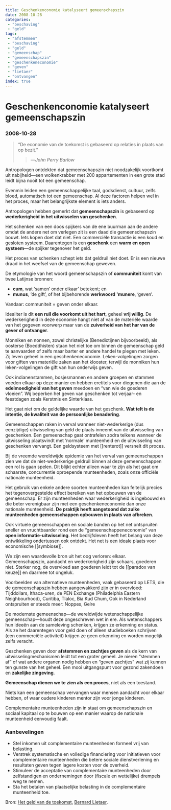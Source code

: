 ```yaml
---
title: Geschenkenconomie katalyseert gemeenschapszin
date: 2008-10-28
categories:
 - "beschaving"
 - "geld"
tags:
 - "afstemmen"
 - "beschaving"
 - "geld"
 - "gemeenschap"
 - "gemeenschapszin"
 - "geschenkeneconomie"
 - "geven"
 - "lietaer"
 - "ontvangen"
index: true
---
```


# Geschenkenconomie katalyseert gemeenschapszin
### 2008-10-28

> “De economie van de toekomst is gebaseerd op relaties in plaats van op bezit.”
> > —*John Perry Barlow*

Antropologen ontdekten dat gemeenschapszin niet noodzakelijk voortkomt uit nabijheid—een wolkenkrabber met 200 appartementen in een grote stad leidt bijna nooit tot een gemeenschap.

Evenmin leiden een gemeenschappelijke taal, godsdienst, cultuur, zelfs bloed, automatisch tot een gemeenschap. Al deze factoren helpen wel in het proces, maar het belangrijkste element is iets anders.

Antropologen hebben gemerkt dat **gemeenschapszin** is gebaseerd op **wederkerigheid in het uitwisselen van geschenken**.

Het schenken van een doos spijkers van de ene buurman aan de andere omdat de andere net om verlegen zit is een daad die gemeenschapszin bouwt. Iets kopen doet dat niet. Een commerciële transactie is een koud en gesloten systeem. Daarentegen is een **geschenk** een **warm en open systeem**—de spijker tegenover het geld.

Het proces van schenken schept iets dat geldruil niet doet. Er is een nieuwe draad in het weefsel van de gemeenschap geweven.

De etymologie van het woord gemeenschapszin of **communiteit** komt van twee Latijnse bronnen:
- **cum**, wat ‘samen’ onder elkaar’ betekent; en
- **munus**, ‘de gift’, of het bijbehorende **werkwoord** **'munere**, ‘geven’.

Vandaar: communiteit = geven onder elkaar.

Idealiter is dit **een ruil die voorkomt uit het hart**, geheel **vrij willig**. De wederkerigheid in deze economie hangt niet af van de materiële waarde van het gegeven voorwerp maar van de **zuiverheid van het har van de gever of ontvanger**.

Monniken en nonnen, zowel christelijke (Benedictijnen bijvoorbeeld), als oosterse (Boeddhisten) staan het niet toe om binnen de gemeenschap geld te aanvaarden of zelfs maar barter en andere handel te plegen met leken. Zij leven geheel in een geschenkeneconomie. Leken-volgelingen zorgen voor giften van materiële zaken aan het klooster, terwijl de monniken hun leken-volgelingen de gift van hun onderwijs geven.

Ook indianenstammen, bosjesmannen en andere groepen en stammen voeden elkaar op deze manier en hebben eretitels voor diegenen die aan de **edelmoedigheid van het geven** meedoen en “van wie de goederen vloeien”. Wij beperken het geven van geschenken tot verjaar- en feestdagen zoals Kerstmis en Sinterklaas.

Het gaat niet om de geldelijke waarde van het geschenk. **Wat telt is de intentie, de kwaliteit van de persoonlijke benadering**.

Gemeenschappen raken in verval wanneer niet-wederkerige (dus eenzijdige) uitwisseling van geld de plaats inneemt van de uitwisseling van geschenken. Een gemeenschap gaat ontrafelen zodra telkens wanneer de uitwisseling plaatsvindt met ‘normale’ munteenheid en de uitwisseling van geschenken vervangt. Een geldsysteem met [[renterot]] versnelt dit proces.

Bij de vreemde wereldwijde epidemie van het verval van gemeenschappen zien we dat de niet-wederkerige geldruil binnen al deze gemeenschappen een rol is gaan spelen. Dit blijkt echter alleen waar te zijn als het gaat om schaarste, concurrentie oproepende munteenheden, zoals onze officiële nationale munteenheid.

Het gebruik van enkele andere soorten munteenheden kan feitelijk precies het tegenovergestelde effect bereiken van het opbouwen van de gemeenschap. Er zijn munteenheden waar wederkerigheid is ingebouwd en die beter verenigbaar zijn met een geschenkeneconomie dan onze nationale munteenheid. **De praktijk heeft aangetoond dat zulke munteenheden gemeenschappen opbouwen in plaats van afbreken**.

Ook virtuele gemeenschappen en sociale banden op het net ontspruiten sneller en vruchtbaarder rond een de “gemeenschappeneconomie” van **open informatie-uitwisseling**. Het bedrijfsleven heeft het belang van deze ontwikkeling ondertussen ook ontdekt. Het net is een ideale plaats voor economische [[symbiose]].

We zijn een waardevolle bron uit het oog verloren: elkaar. Gemeenschapszin, aandacht en wederkerigheid zijn schaars, goederen niet. Sterker nog, de overvloed aan goederen leidt tot de [[paradox van keuze]] en daarmee tot ongeluk.

Voorbeelden van alternatieve munteenheden, vaak gebaseerd op LETS, die de gemeenschapszin hebben aangewakkerd zijn er in overvloed: Tijddollars, Ithaca-uren, de PEN Exchange (Philadelphia Eastern Neighbourhood), Curitiba, Tlaloc, Bia Kud Chum, Ook in Nederland ontspruiten er steeds meer: Noppes, Gelre

De modernste gemeenschap—de wereldwijde wetenschappelijke gemeenschap—houdt deze ongeschreven wet in ere. Als wetenschappers hun ideeën aan de sameleving schenken, krijgen ze erkenning en status. Als ze het daarentegen voor geld doen of alleen studieboeken schrijven (een commerciële activiteit) krijgen ze geen erkenning en worden mogelijk zelfs veracht.

Geschenken geven door **afstemmen en zachtjes geven** als de kern van uitwisselingmechanismen leidt tot een groter geheel. Je nieren “stemmen af” of wat andere organen nodig hebben en “geven zachtjes” wat zij kunnen ten gunste van het geheel. Een mooi uitgangspunt voor gezond zakendoen en **zakelijke zingeving**.

**Gemeenschap dienen we te zien als een proces**, niet als een toestand.

Niets kan een gemeenschap vervangen waar mensen aandacht voor elkaar hebben, of waar oudere kinderen mentor zijn voor jonge kinderen.

Complementaire munteenheden zijn in staat om gemeenschapszin en sociaal kapitaal op te bouwen op een manier waarop de nationale munteenheid eenvoudig faalt.

### Aanbevelingen

- Stel inkomen uit complementaire munteenheden formeel vrij van belasting.
- Verstrek systematische en volledige financiering voor initiatieven voor complementaire munteenheden die betere sociale dienstverlening en resultaten geven tegen lagere kosten voor de overheid.
- Stimuleer de acceptatie van complementaire munteenheden door zelfstandigen en ondernemingen door (fiscale en wettelijke) drempels weg te nemen.
- Sta het betalen van plaatselijke belasting in de complementaire munteenheid toe.

Bron: [Het geld van de toekomst](http://aardnoot.nl/Het_geld_van_de_toekomst), [Bernard Lietaer](http://aardnoot.nl/Bernard_Lietaer).
